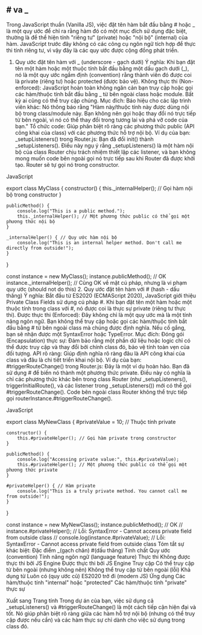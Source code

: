 ## # va _

Trong JavaScript thuần (Vanilla JS), việc đặt tên hàm bắt đầu bằng # hoặc _ là một quy ước để chỉ ra rằng hàm đó có một mục đích sử dụng đặc biệt, thường là để thể hiện tính "riêng tư" (private) hoặc "nội bộ" (internal) của hàm. JavaScript trước đây không có các công cụ ngôn ngữ tích hợp để thực thi tính riêng tư, vì vậy đây là các quy ước được cộng đồng phát triển.

1. Quy ước đặt tên hàm với _ (underscore - gạch dưới)
Ý nghĩa: Khi bạn đặt tên một hàm hoặc một thuộc tính bắt đầu bằng một dấu gạch dưới (_), nó là một quy ước ngầm định (convention) rằng thành viên đó được coi là private (riêng tư) hoặc protected (được bảo vệ).
Không thực thi (Non-enforced): JavaScript hoàn toàn không ngăn cản bạn truy cập hoặc gọi các hàm/thuộc tính bắt đầu bằng _ từ bên ngoài class hoặc module. Bất kỳ ai cũng có thể truy cập chúng.
Mục đích:
Báo hiệu cho các lập trình viên khác: Nó thông báo rằng "Hàm này/thuộc tính này được dùng nội bộ trong class/module này. Bạn không nên gọi hoặc thay đổi nó trực tiếp từ bên ngoài, vì nó có thể thay đổi trong tương lai và phá vỡ code của bạn."
Tổ chức code: Giúp phân biệt rõ ràng các phương thức public (API công khai của class) với các phương thức hỗ trợ nội bộ.
Ví dụ của bạn:
_setupListeners() trong Router.js: Bạn đã đổi init() thành _setupListeners(). Điều này ngụ ý rằng _setupListeners() là một hàm nội bộ của class Router chịu trách nhiệm thiết lập các listener, và bạn không mong muốn code bên ngoài gọi nó trực tiếp sau khi Router đã được khởi tạo. Router sẽ tự gọi nó trong constructor.
<!-- kết thúc danh sách -->

JavaScript

export class MyClass {
    constructor() {
        this._internalHelper(); // Gọi hàm nội bộ trong constructor
    }

    publicMethod() {
        console.log("This is a public method.");
        this._internalHelper(); // Một phương thức public có thể gọi một phương thức nội bộ
    }

    _internalHelper() { // Quy ước hàm nội bộ
        console.log("This is an internal helper method. Don't call me directly from outside!");
    }
}

const instance = new MyClass();
instance.publicMethod();      // OK
instance._internalHelper();   // Cũng OK về mặt cú pháp, nhưng là vi phạm quy ước (should not do this)
2. Quy ước đặt tên hàm với # (hash - dấu thăng)
Ý nghĩa: Bắt đầu từ ES2020 (ECMAScript 2020), JavaScript giới thiệu Private Class Fields sử dụng cú pháp #. Khi bạn đặt tên một hàm hoặc một thuộc tính trong class với #, nó được coi là thực sự private (riêng tư thực thi).
Được thực thi (Enforced): Đây không chỉ là một quy ước mà là một tính năng ngôn ngữ. Bạn không thể truy cập hoặc gọi các hàm/thuộc tính bắt đầu bằng # từ bên ngoài class mà chúng được định nghĩa. Nếu cố gắng, bạn sẽ nhận được một SyntaxError hoặc TypeError.
Mục đích:
Đóng gói (Encapsulation) thực sự: Đảm bảo rằng một phần dữ liệu hoặc logic chỉ có thể được truy cập và thay đổi bởi chính class đó, bảo vệ tính toàn vẹn của đối tượng.
API rõ ràng: Giúp định nghĩa rõ ràng đâu là API công khai của class và đâu là chi tiết triển khai nội bộ.
Ví dụ của bạn:
#triggerRouteChange() trong Router.js: Đây là một ví dụ hoàn hảo. Bạn đã sử dụng # để biến nó thành một phương thức private. Điều này có nghĩa là chỉ các phương thức khác bên trong class Router (như _setupListeners(), triggerInitialRoute(), và các listener trong _setupListeners()) mới có thể gọi #triggerRouteChange(). Code bên ngoài class Router không thể trực tiếp gọi routerInstance.#triggerRouteChange().
<!-- kết thúc danh sách -->

JavaScript

export class MyNewClass {
    #privateValue = 10; // Thuộc tính private

    constructor() {
        this.#privateHelper(); // Gọi hàm private trong constructor
    }

    publicMethod() {
        console.log("Accessing private value:", this.#privateValue);
        this.#privateHelper(); // Một phương thức public có thể gọi một phương thức private
    }

    #privateHelper() { // Hàm private
        console.log("This is a truly private method. You cannot call me from outside!");
    }
}

const instance = new MyNewClass();
instance.publicMethod();            // OK
// instance.#privateHelper();       // Lỗi: SyntaxError - Cannot access private field from outside class
// console.log(instance.#privateValue); // Lỗi: SyntaxError - Cannot access private field from outside class
Tóm tắt sự khác biệt:
Đặc điểm	_(gạch chân)	#(dấu thăng)
Tính chất	Quy ước (convention)	Tính năng ngôn ngữ (language feature)
Thực thi	Không được thực thi bởi JS Engine	Được thực thi bởi JS Engine
Truy cập	Có thể truy cập từ bên ngoài (nhưng không nên)	Không thể truy cập từ bên ngoài (lỗi)
Khả dụng từ	Luôn có (quy ước cũ)	ES2020 trở đi (modern JS)
Ứng dụng	Các hàm/thuộc tính "internal" hoặc "protected"	Các hàm/thuộc tính "private" thực sự

Xuất sang Trang tính
Trong dự án của bạn, việc sử dụng cả _setupListeners() và #triggerRouteChange() là một cách tiếp cận hiện đại và tốt. Nó giúp phân biệt rõ ràng giữa các hàm hỗ trợ nội bộ (nhưng có thể truy cập được nếu cần) và các hàm thực sự chỉ dành cho việc sử dụng trong class đó.